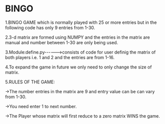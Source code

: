 # BINGO
1.BINGO GAME which is normally played with 25 or more entries but in the following code has only 9 entries from 1-30.

2.3-d matrix are formed using NUMPY and the entries in the matrix are manual and number between 1-30 are only being used.

3.Module:define.py------>consists of code  for user definig the matrix of both players i.e. 1 and 2 and the  entries are from 1-16.

4.To expand the game in future we only need to only change the size of matrix.

5.RULES OF THE GAME:

->The number entries in the matrix are 9 and entry  value can be can vary from 1-30.

->You need enter 1 to next number.

->The Player whose matrix will first reduce to a zero matrix WINS the game.

